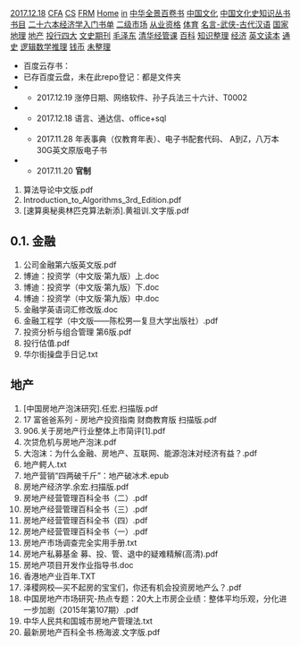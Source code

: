 [2017.12.18](2017.12.18.md)
[CFA](CFA.md)
[CS](CS.md)
[FRM](FRM.md)
[Home](Home.md)
[in](in.md)
[中华全景百卷书](中华全景百卷书.md)
[中国文化](中国文化.md)
[中国文化史知识丛书](中国文化史知识丛书.md)
[书目](书目.md)
[二十六本经济学入门书单](二十六本经济学入门书单.md)
[二级市场](二级市场.md)
[从业资格](从业资格.md)
[体育](体育.md)
[名言-武侠-古代汉语](名言-武侠-古代汉语.md)
[国家地理](国家地理.md)
[地产](地产.md)
[投行四大](投行四大.md)
[文史期刊](文史期刊.md)
[毛泽东](毛泽东.md)
[清华经管课](清华经管课.md)
[百科](百科.md)
[知识整理](知识整理.md)
[经济](经济.md)
[英文读本](英文读本.md)
[通史](通史.md)
[逻辑数学推理](逻辑数学推理.md)
[钱币](钱币.md)
[未整理](未整理.md)
* 百度云存书：
* 已存百度云盘，未在此repo登记：都是文件夹
* * 2017.12.19 涨停日期、网络软件、孙子兵法三十六计、T0002 
* * 2017.12.18 语言、通达信、office+sql
* * 2017.11.28 年表事典（仅教育年表）、电子书配套代码、   A到Z，八万本30G英文原版电子书
* * 2017.11.20 **官制**
  
1. 算法导论中文版.pdf
2. Introduction_to_Algorithms_3rd_Edition.pdf
3. [速算奥秘奥林匹克算法新添].黄祖训.文字版.pdf

## 0.1. 金融
1. 公司金融第六版英文版.pdf 
2. 博迪：投资学（中文版·第九版）上.doc 
3. 博迪：投资学（中文版·第九版）下.doc 
4. 博迪：投资学（中文版·第九版）中.doc 
5. 金融学英语词汇修改版.doc 
6. 金融工程学（中文版——陈松男—复旦大学出版社）.pdf 
7. 投资分析与组合管理 第6版.pdf 
8. 投行估值.pdf 
9.  华尔街操盘手日记.txt 

## 地产
1. [中国房地产泡沫研究].任宏.扫描版.pdf 
1. 17 富爸爸系列 - 房地产投资指南 财商教育版 扫描版.pdf 
1. 906.关于房地产行业整体上市简评[1].pdf 
1. 次贷危机与房地产泡沫.pdf 
1. 大泡沫：为什么金融、房地产、互联网、能源泡沫对经济有益？.pdf 
1. 地产鳄人.txt 
1. 地产营销“四两破千斤”：地产破冰术.epub 
1. 房地产经济学.余宏.扫描版.pdf 
1. 房地产经营管理百科全书（二）.pdf 
1. 房地产经营管理百科全书（三）.pdf 
1. 房地产经营管理百科全书（四）.pdf 
1. 房地产经营管理百科全书（一）.pdf 
1. 房地产市场调查完全实用手册.txt 
1. 房地产私募基金  募、投、管、退中的疑难精解(高清).pdf 
1. 房地产项目开发作业指导书.doc 
1. 香港地产业百年.TXT 
1. 泽稷网校—买不起房的宝宝们，你还有机会投资房地产么？.pdf 
1. 中国房地产市场研究-热点专题：20大上市房企业绩：整体平均乐观，分化进一步加剧（2015年第107期）.pdf 
1. 中华人民共和国城市房地产管理法.txt 
1. 最新房地产百科全书.杨海波.文字版.pdf 